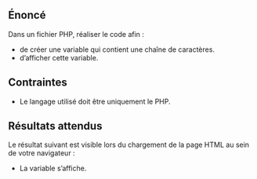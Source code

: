 ## Énoncé

Dans un fichier PHP, réaliser le code afin :

- de créer une variable qui contient une chaîne de caractères.
- d’afficher cette variable.

## Contraintes

- Le langage utilisé doit être uniquement le PHP.

## Résultats attendus

Le résultat suivant est visible lors du chargement de la page HTML au sein de votre navigateur :

- La variable s’affiche.